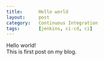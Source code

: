 ```yaml
---
title:      Hello world
layout:     post
category:   Continuous Integration
tags: 	    [jenkins, ci-cd, ci]
---
```


Hello world!   
This is first post on my blog.   
